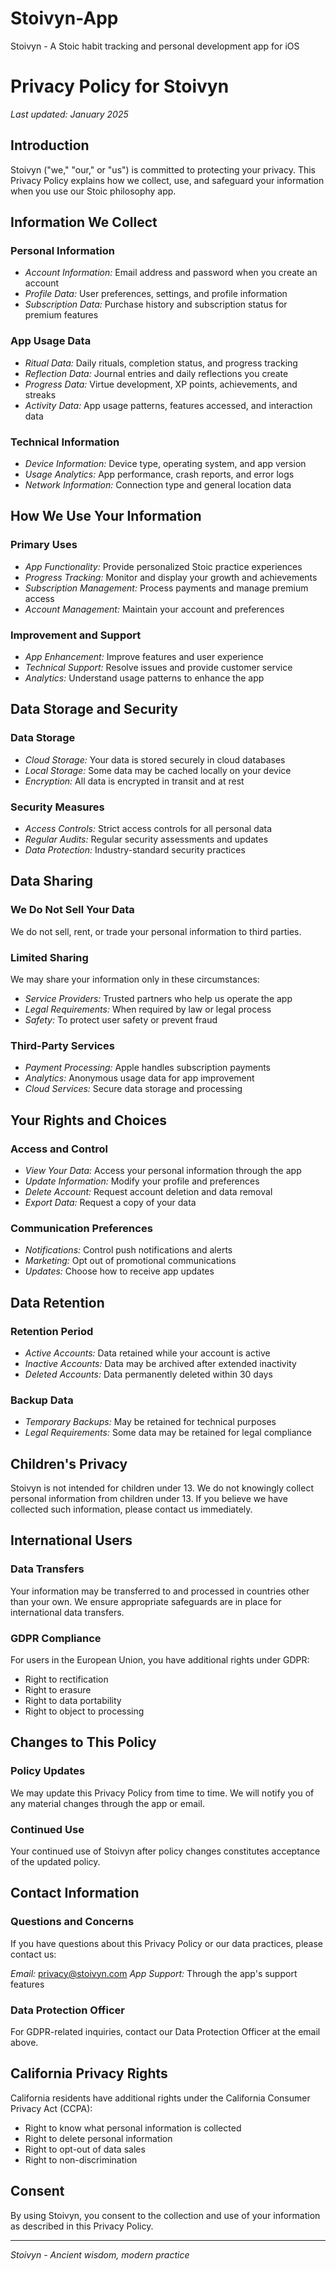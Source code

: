 # Stoivyn-App
Stoivyn - A Stoic habit tracking and personal development app for iOS

# Privacy Policy for Stoivyn

*Last updated: January 2025*

## Introduction

Stoivyn ("we," "our," or "us") is committed to protecting your privacy. This Privacy Policy explains how we collect, use, and safeguard your information when you use our Stoic philosophy app.

## Information We Collect

### Personal Information
- *Account Information:* Email address and password when you create an account
- *Profile Data:* User preferences, settings, and profile information
- *Subscription Data:* Purchase history and subscription status for premium features

### App Usage Data
- *Ritual Data:* Daily rituals, completion status, and progress tracking
- *Reflection Data:* Journal entries and daily reflections you create
- *Progress Data:* Virtue development, XP points, achievements, and streaks
- *Activity Data:* App usage patterns, features accessed, and interaction data

### Technical Information
- *Device Information:* Device type, operating system, and app version
- *Usage Analytics:* App performance, crash reports, and error logs
- *Network Information:* Connection type and general location data

## How We Use Your Information

### Primary Uses
- *App Functionality:* Provide personalized Stoic practice experiences
- *Progress Tracking:* Monitor and display your growth and achievements
- *Subscription Management:* Process payments and manage premium access
- *Account Management:* Maintain your account and preferences

### Improvement and Support
- *App Enhancement:* Improve features and user experience
- *Technical Support:* Resolve issues and provide customer service
- *Analytics:* Understand usage patterns to enhance the app

## Data Storage and Security

### Data Storage
- *Cloud Storage:* Your data is stored securely in cloud databases
- *Local Storage:* Some data may be cached locally on your device
- *Encryption:* All data is encrypted in transit and at rest

### Security Measures
- *Access Controls:* Strict access controls for all personal data
- *Regular Audits:* Regular security assessments and updates
- *Data Protection:* Industry-standard security practices

## Data Sharing

### We Do Not Sell Your Data
We do not sell, rent, or trade your personal information to third parties.

### Limited Sharing
We may share your information only in these circumstances:
- *Service Providers:* Trusted partners who help us operate the app
- *Legal Requirements:* When required by law or legal process
- *Safety:* To protect user safety or prevent fraud

### Third-Party Services
- *Payment Processing:* Apple handles subscription payments
- *Analytics:* Anonymous usage data for app improvement
- *Cloud Services:* Secure data storage and processing

## Your Rights and Choices

### Access and Control
- *View Your Data:* Access your personal information through the app
- *Update Information:* Modify your profile and preferences
- *Delete Account:* Request account deletion and data removal
- *Export Data:* Request a copy of your data

### Communication Preferences
- *Notifications:* Control push notifications and alerts
- *Marketing:* Opt out of promotional communications
- *Updates:* Choose how to receive app updates

## Data Retention

### Retention Period
- *Active Accounts:* Data retained while your account is active
- *Inactive Accounts:* Data may be archived after extended inactivity
- *Deleted Accounts:* Data permanently deleted within 30 days

### Backup Data
- *Temporary Backups:* May be retained for technical purposes
- *Legal Requirements:* Some data may be retained for legal compliance

## Children's Privacy

Stoivyn is not intended for children under 13. We do not knowingly collect personal information from children under 13. If you believe we have collected such information, please contact us immediately.

## International Users

### Data Transfers
Your information may be transferred to and processed in countries other than your own. We ensure appropriate safeguards are in place for international data transfers.

### GDPR Compliance
For users in the European Union, you have additional rights under GDPR:
- Right to rectification
- Right to erasure
- Right to data portability
- Right to object to processing

## Changes to This Policy

### Policy Updates
We may update this Privacy Policy from time to time. We will notify you of any material changes through the app or email.

### Continued Use
Your continued use of Stoivyn after policy changes constitutes acceptance of the updated policy.

## Contact Information

### Questions and Concerns
If you have questions about this Privacy Policy or our data practices, please contact us:

*Email:* privacy@stoivyn.com
*App Support:* Through the app's support features

### Data Protection Officer
For GDPR-related inquiries, contact our Data Protection Officer at the email above.

## California Privacy Rights

California residents have additional rights under the California Consumer Privacy Act (CCPA):
- Right to know what personal information is collected
- Right to delete personal information
- Right to opt-out of data sales
- Right to non-discrimination

## Consent

By using Stoivyn, you consent to the collection and use of your information as described in this Privacy Policy.

---

*Stoivyn - Ancient wisdom, modern practice*

